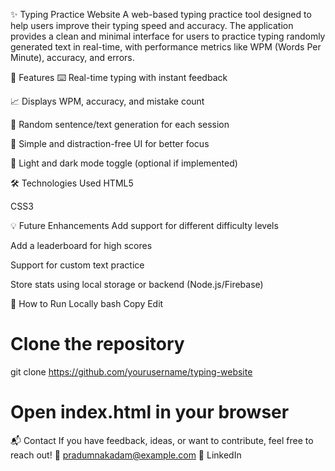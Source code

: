 ✨ Typing Practice Website
A web-based typing practice tool designed to help users improve their typing speed and accuracy. The application provides a clean and minimal interface for users to practice typing randomly generated text in real-time, with performance metrics like WPM (Words Per Minute), accuracy, and errors.

🚀 Features
⌨️ Real-time typing with instant feedback

📈 Displays WPM, accuracy, and mistake count

🔄 Random sentence/text generation for each session

🎯 Simple and distraction-free UI for better focus

🌙 Light and dark mode toggle (optional if implemented)

🛠️ Technologies Used
HTML5

CSS3


💡 Future Enhancements
Add support for different difficulty levels

Add a leaderboard for high scores

Support for custom text practice

Store stats using local storage or backend (Node.js/Firebase)

📂 How to Run Locally
bash
Copy
Edit
# Clone the repository
git clone https://github.com/yourusername/typing-website

# Open index.html in your browser
📬 Contact
If you have feedback, ideas, or want to contribute, feel free to reach out!
📧 pradumnakadam@example.com
🔗 LinkedIn
